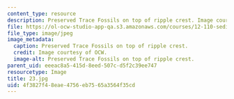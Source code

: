```yaml
---
content_type: resource
description: Preserved Trace Fossils on top of ripple crest. Image courtesy of OCW.
file: https://ol-ocw-studio-app-qa.s3.amazonaws.com/courses/12-110-sedimentary-geology-fall-2004/4f3827f48eae4756eb7565a3564f35cd_23.jpg
file_type: image/jpeg
image_metadata:
  caption: Preserved Trace Fossils on top of ripple crest.
  credit: Image courtesy of OCW.
  image-alt: Preserved Trace Fossils on top of ripple crest.
parent_uid: eeeac8a5-415d-8eed-507c-d5f2c39ee747
resourcetype: Image
title: 23.jpg
uid: 4f3827f4-8eae-4756-eb75-65a3564f35cd
---
```

